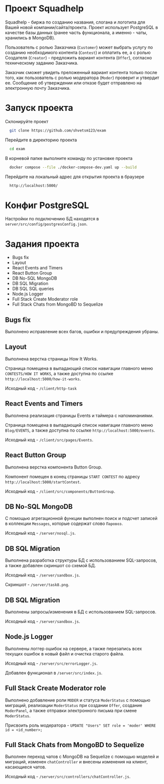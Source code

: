
# Проект Squadhelp

Squadhelp - биржа по созданию названия, слогана и логотипа для Вашей новой компании/сайта/проекта. Проект использует PostgreSQL в качестве базы данных (ранее часть функционала, а именно - чаты, хранились в MongoDB).

Пользователь с ролью Заказчика (`Customer`) может выбрать услугу по созданию необходимого контента (`Contest`) и оплатить ее, а с ролью Создателя (`Creator`) - предложить вариант контента (`Offer`), согласно техническому заданию Заказчика.

Заказчик сможет увидеть преложенный вариант контента только после того, как пользователь с ролью модератора (`Moder`) проверит и утвердит ее. Сообщение об утверждении или отказе будет отправлено на электронную почту Заказчика.


# Запуск проекта

Склонируйте проект

```bash
  git clone https://github.com/shvetsm123/exam
```

Перейдите в директорию проекта

```bash
  cd exam
```

В корневой папке выполните команду по установке проекта

```bash
  docker compose --file ./docker-compose-dev.yaml up --build
```

Перейдите на локальный адрес для открытия проекта в браузере 

```bash
  http://localhost:5000/
```
# Конфиг PostgreSQL

Настройки по подключению БД находятся в `server/src/config/postgresConfig.json`.



# Задания проекта

- Bugs fix
- Layout
- React Events and Timers
- React Button Group
- DB No-SQL MongoDB
- DB SQL Migration
- DB SQL SQL queries
- Node.js Logger
- Full Stack Create Moderator role
- Full Stack Chats from MongoBD to Sequelize

## Bugs fix

Выполнено исправление всех багов, ошибки и предупреждения убраны.

## Layout

Выполнена верстка страницы How It Works. 

Страница помещена в выпадающий список навигации главного меню `CONTESTS/HOW IT WORKS`, а также доступна по ссылке `http://localhost:5000/how-it-works`.

Исходный код - `/client/http-task`

## React Events and Timers

Выполнена реализация страницы Events и таймера с напоминаниями.

Страница помещена в выпадающий список навигации главного меню `Blog/EVENTS`, а также доступна по ссылке `http://localhost:5000/events`.

Исходный код - `/client/src/pages/Events`.

## React Button Group

Выполнена верстка компонента Button Group.

Компонент помещен в конец страницы `START CONTEST` по адресу `http://localhost:5000/startContest`.

Исходный код - `/client/src/components/ButtonGroup`.

## DB No-SQL MongoDB

С помощью агрегационной функции выполнен поиск и подсчет записей в коллекции `Messages`, которые содержат слово `Паровоз`.

Исходный код - `/server/nosql.js`.

## DB SQL Migration

Выполнена разработка структуры БД с использованием SQL-запросов, а также добавлен скриншот со схемой БД. 

Исходный код - `/server/sandbox.js`.

Скриншот - `/server/task8.png`.


## DB SQL Migration

Выполнены запросы/изменения в БД с использованием SQL-запросов.

Исходный код - `/server/sandbox.js`.

## Node.js Logger

Выполнены логгер ошибок на сервере, а также перезапись всех текущих ошибок в новый файл и очистка старого файла.

Исходный код - `/server/src/errorLogger.js`.

Добавлен функционал в `/server/src/index.js`.

## Full Stack Create Moderator role

Выполнено добавление роли `MODER` и статуса `ModerStatus` с помощью миграций, реализации `ModerStatus` при создании `Offer`, создание `ModerPanel`, а также отправки электронного письма при смене `ModerStatus`.

Присвоить роль модератора - `UPDATE "Users"
SET role = 'moder'
WHERE id = <id_number>;`

## Full Stack Chats from MongoBD to Sequelize

Выполнен переход чатов с MongoDB на Sequelize с помощью моделей и миграций, изменен `chatController` и внесены изменения на клиент, касающиеся чатов.

Исходный код - `/server/src/controllers/chatController.js`.
